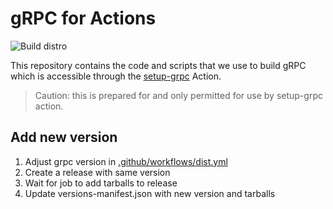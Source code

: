 # gRPC for Actions

![Build distro](https://github.com/eWaterCycle/grpc-versions/workflows/Build%20distro/badge.svg)

This repository contains the code and scripts that we use to build gRPC which is accessible through the [setup-grpc](https://github.com/eWaterCycle/setup-grpc) Action.

> Caution: this is prepared for and only permitted for use by setup-grpc action.

## Add new version

1. Adjust grpc version in [.github/workflows/dist.yml](.github/workflows/dist.yml)
2. Create a release with same version
3. Wait for job to add tarballs to release
4. Update versions-manifest.json with new version and tarballs

